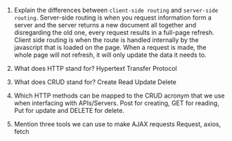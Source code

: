1.  Explain the differences between `client-side routing` and `server-side routing`.
Server-side routing is when you request information form a server and the server returns a new document all together and disregarding the old one, every request results in a full-page refresh.  Client side routing is when the route is handled internally by the javascript that is loaded on the page.  When a request is made, the whole page will not refresh, it will only update the data it needs to.

1.  What does HTTP stand for?
Hypertext Transfer Protocol

1.  What does CRUD stand for?
Create
Read
Update
Delete

1.  Which HTTP methods can be mapped to the CRUD acronym that we use when interfacing with APIs/Servers.
Post for creating, GET for reading, Put for update and DELETE for delete.

1.  Mention three tools we can use to make AJAX requests
Request, axios, fetch